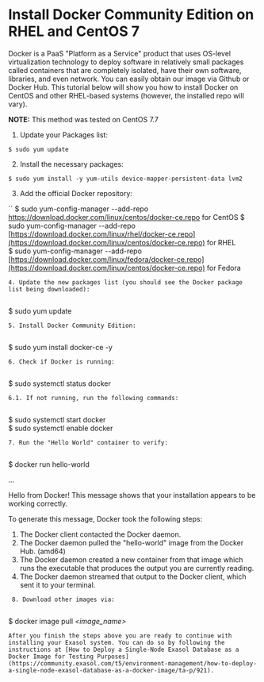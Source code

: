 # Install Docker Community Edition on RHEL and CentOS 7 
Docker is a PaaS "Platform as a Service" product that uses OS-level virtualization technology to deploy software in relatively small packages called containers that are completely isolated, have their own software, libraries, and even network. You can easily obtain our image via Github or Docker Hub. This tutorial below will show you how to install Docker on CentOS and other RHEL-based systems (however, the installed repo will vary).

**NOTE:** This method was tested on CentOS 7.7

1. Update your Packages list:


```
$ sudo yum update
```
2. Install the necessary packages:


```
$ sudo yum install -y yum-utils device-mapper-persistent-data lvm2
```
3. Add the official Docker repository:


``
$ sudo yum-config-manager --add-repo <https://download.docker.com/linux/centos/docker-ce.repo> for CentOS 
$ sudo yum-config-manager --add-repo [https://download.docker.com/linux/rhel/docker-ce.repo](https://download.docker.com/linux/centos/docker-ce.repo) for RHEL  
$ sudo yum-config-manager --add-repo [https://download.docker.com/linux/fedora/docker-ce.repo](https://download.docker.com/linux/centos/docker-ce.repo) for Fedora
```
4. Update the new packages list (you should see the Docker package list being downloaded):


```
$ sudo yum update
```
5. Install Docker Community Edition:


```
$ sudo yum install docker-ce -y
```
6. Check if Docker is running:


```
$ sudo systemctl status docker
```
6.1. If not running, run the following commands:


```
$ sudo systemctl start docker  
$ sudo systemctl enable docker
```
7. Run the "Hello World" container to verify:


```
$ docker run hello-world

...

Hello from Docker!
This message shows that your installation appears to be working correctly.

To generate this message, Docker took the following steps:
 1. The Docker client contacted the Docker daemon.
 2. The Docker daemon pulled the "hello-world" image from the Docker Hub.
    (amd64)
 3. The Docker daemon created a new container from that image which runs the
    executable that produces the output you are currently reading.
 4. The Docker daemon streamed that output to the Docker client, which sent it
    to your terminal.
```
 8. Download other images via:


```
$ docker image pull *<image_name>*
```
After you finish the steps above you are ready to continue with installing your Exasol system. You can do so by following the instructions at [How to Deploy a Single-Node Exasol Database as a Docker Image for Testing Purposes](https://community.exasol.com/t5/environment-management/how-to-deploy-a-single-node-exasol-database-as-a-docker-image/ta-p/921).

